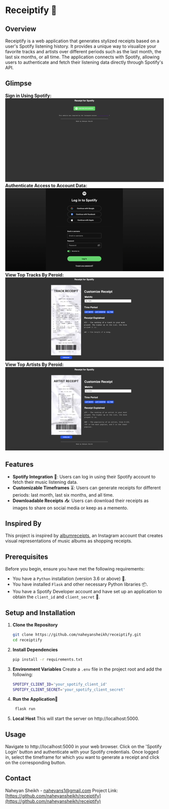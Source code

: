 # Receiptify 🧾

## Overview
Receiptify is a web application that generates stylized receipts based on a user's Spotify listening history. It provides a unique way to visualize your favorite tracks and artists over different periods such as the last month, the last six months, or all time. The application connects with Spotify, allowing users to authenticate and fetch their listening data directly through Spotify's API.

## Glimpse
**Sign in Using Spotify:**
![Screenshot 1](public/images/readme-landing.png)
**Authenticate Access to Account Data:**
![Screenshot 2](public/images/readme-signin.png)
**View Top Tracks By Peroid:**
![Screenshot 3](public/images/readme-tracks.png)
**View Top Artists By Peroid:**
![Screenshot 4](public/images/readme-artists.png)

## Features
- **Spotify Integration** 🎵: Users can log in using their Spotify account to fetch their music listening data.
- **Customizable Timeframes** ⏳: Users can generate receipts for different periods: last month, last six months, and all time.
- **Downloadable Receipts** 📥: Users can download their receipts as images to share on social media or keep as a memento.

## Inspired By
This project is inspired by [albumreceipts](https://www.instagram.com/albumreceipts/), an Instagram account that creates visual representations of music albums as shopping receipts.

## Prerequisites
Before you begin, ensure you have met the following requirements:
- You have a `Python` installation (version 3.6 or above) 🐍.
- You have installed `Flask` and other necessary Python libraries 📦.
- You have a Spotify Developer account and have set up an application to obtain the `client_id` and `client_secret` 🔑.

## Setup and Installation
1. **Clone the Repository**
   ```bash
   git clone https://github.com/naheyansheikh/receiptify.git
   cd receiptify
2. **Install Dependencies**
   ```bash
   pip install -r requirements.txt
3. **Environment Variables**
    Create a `.env` file in the project root and add the following:
   ```bash
   SPOTIFY_CLIENT_ID='your_spotify_client_id'
   SPOTIFY_CLIENT_SECRET='your_spotify_client_secret'
4. **Run the Application🚀**
   ```bash
    flask run
5. **Local Host**
    This will start the server on http://localhost:5000.

## Usage
Navigate to http://localhost:5000 in your web browser. Click on the 'Spotify Login' button and authenticate with your Spotify credentials. Once logged in, select the timeframe for which you want to generate a receipt and click on the corresponding button.

## Contact
Naheyan Sheikh - naheyans1@gmail.com
Project Link: [https://github.com/naheyansheikh/receiptify](https://github.com/naheyansheikh/receiptify)
